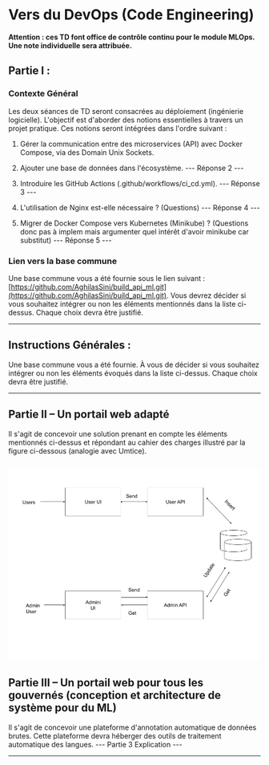 # Vers du DevOps (Code Engineering)

**Attention : ces TD font office de contrôle continu pour le module MLOps. Une note individuelle sera attribuée.**

## Partie I : 

### Contexte Général

Les deux séances de TD seront consacrées au déploiement (ingénierie logicielle). L'objectif est d'aborder des notions essentielles à travers un projet pratique. Ces notions seront intégrées dans l'ordre suivant :

1. Gérer la communication entre des microservices (API) avec Docker Compose, via des Domain Unix Sockets.
2. Ajouter une base de données dans l'écosystème.
--- Réponse 2 ---



3. Introduire les GitHub Actions (.github/workflows/ci_cd.yml).
--- Réponse 3 ---



4. L'utilisation de Nginx est-elle nécessaire ? (Questions)
--- Réponse 4 ---




5. Migrer de Docker Compose vers Kubernetes (Minikube) ? (Questions donc pas à implem mais argumenter quel intérêt d'avoir minikube car substitut)
--- Réponse 5 ---




### Lien vers la base commune

Une base commune vous a été fournie sous le lien suivant : [https://github.com/AghilasSini/build_api_ml.git](https://github.com/AghilasSini/build_api_ml.git). Vous devrez décider si vous souhaitez intégrer ou non les éléments mentionnés dans la liste ci-dessus. Chaque choix devra être justifié.

---

## Instructions Générales : 

Une base commune vous a été fournie. À vous de décider si vous souhaitez intégrer ou non les éléments évoqués dans la liste ci-dessus. Chaque choix devra être justifié.

---

## Partie II – Un portail web adapté 

Il s'agit de concevoir une solution prenant en compte les éléments mentionnés ci-dessus et répondant au cahier des charges illustré par la figure ci-dessous (analogie avec Umtice).

![Projet](./un_portail_pour_les_gouverner_tous.png)
---

## Partie III – Un portail web pour tous les gouvernés (conception et architecture de système pour du ML)

Il s'agit de concevoir une plateforme d'annotation automatique de données brutes. Cette plateforme devra héberger des outils de traitement automatique des langues.
--- Partie 3 Explication ---




---

 